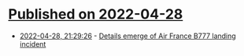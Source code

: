 # [Published on 2022-04-28](index.md)

* [2022-04-28, 21:29:26](https://news.ycombinator.com/item?id=31198442) - [Details emerge of Air France B777 landing incident](https://www.aerotime.aero/articles/30863-air-france-boeing-777-incident-bea-update)
